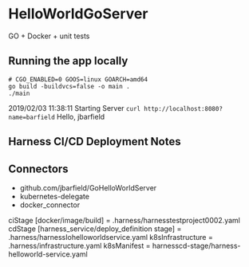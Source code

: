 # HelloWorldGoServer
GO + Docker + unit tests

## Running the app locally
```
# CGO_ENABLED=0 GOOS=linux GOARCH=amd64 
go build -buildvcs=false -o main .
./main
```
2019/02/03 11:38:11 Starting Server
`curl http://localhost:8080?name=barfield`
Hello, jbarfield

## Harness CI/CD Deployment Notes

## Connectors
* github.com/jbarfield/GoHelloWorldServer
* kubernetes-delegate
* docker_connector

ciStage [docker/image/build] = .harness/harnesstestproject0002.yaml
cdStage [harness_service/deploy_definition stage] = .harness/harnessIohelloworldservice.yaml
k8sInfrastructure = .harness/infrastructure.yaml
k8sManifest = harnesscd-stage/harness-helloworld-service.yaml
